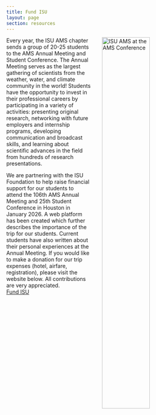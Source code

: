 ```yaml
---
title: Fund ISU
layout: page
section: resources
---
```

<img src="{{ site.baseurl }}/uploads/images/AMS_Conference_2024.jpeg?raw=true" alt="ISU AMS at the AMS Conference" style="width:50%; padding-left: 30px; float:right;">

Every year, the ISU AMS chapter sends a group of 20-25 students to the AMS Annual Meeting and Student Conference. The Annual Meeting serves as the largest gathering of scientists from 
the weather, water, and climate community in the world! Students have the opportunity to invest in their professional careers by participating in a variety of activities: presenting original research, networking with future employers and internship programs, developing communication and broadcast skills, and learning about scientific advances in the field from hundreds of research presentations.  

We are partnering with the ISU Foundation to help raise financial support for our students to attend the 106th AMS Annual Meeting and 25th Student Conference in Houston in January 2026. A web platform has been created which further describes the importance of the trip for our students. Current students have also written about their personal experiences at the Annual Meeting. If you would like to make a donation for our trip expenses (hotel, airfare, registration), please visit the website below. All contributions are very appreciated. 
<br>
<a href="https://fundisu.foundation.iastate.edu/project/45467" class="btn btn-primary" target="_blank" rel="noopener noreferrer">Fund ISU</a>
